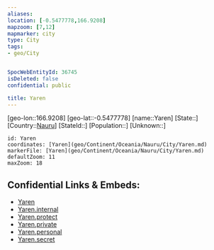 ```yaml
---
aliases: 
location: [-0.5477778,166.9208]
mapzoom: [7,12] 
mapmarker: city 
type: City
tags:
- geo/City


SpocWebEntityId: 36745
isDeleted: false
confidential: public

title: Yaren
---
```

[geo-lon::166.9208]
[geo-lat::-0.5477778]
[name::Yaren]
[State::]
[Country::[Nauru](geo/Continent/Oceania/Nauru.md)]
[StateId::]
[Population::]
[Unknown::]


```leaflet
id: Yaren
coordinates: [Yaren](geo/Continent/Oceania/Nauru/City/Yaren.md)
markerFile: [Yaren](geo/Continent/Oceania/Nauru/City/Yaren.md)
defaultZoom: 11 
maxZoom: 18
```


## Confidential Links & Embeds: 
- [Yaren](../../../../../../_public/geo/Continent/Oceania/Nauru/City/Yaren.md) 
- [Yaren.internal](../../../../../../_internal/geo/Continent/Oceania/Nauru/City/Yaren.internal.md) 
- [Yaren.protect](../../../../../../_protect/geo/Continent/Oceania/Nauru/City/Yaren.protect.md) 
- [Yaren.private](../../../../../../_private/geo/Continent/Oceania/Nauru/City/Yaren.private.md) 
- [Yaren.personal](../../../../../../_personal/geo/Continent/Oceania/Nauru/City/Yaren.personal.md) 
- [Yaren.secret](../../../../../../_secret/geo/Continent/Oceania/Nauru/City/Yaren.secret.md) 
